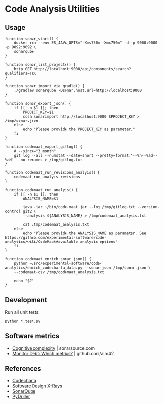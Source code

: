# Code Analysis Utilities

## Usage

```
function sonar_start() {
    docker run --env ES_JAVA_OPTS="-Xms750m -Xmx750m" -d -p 9000:9000 -p 9092:9092 \
    sonarqube
}

function sonar_list_projects() {
    http GET http://localhost:9000/api/components/search?qualifiers=TRK
}

function sonar_import_via_gradle() {
    ./gradlew sonarqube -Dsonar.host.url=http://localhost:9000
}

function sonar_export_json() {
    if [[ -n $1 ]]; then
        PROJECT_KEY=$1
        ccsh sonarimport http://localhost:9000 $PROJECT_KEY > /tmp/sonar.json
    else
        echo "Please provide the PROJECT_KEY as parameter."
    fi
}

function codemaat_export_gitlog() {
    # --since="3 month"
    git log --all --numstat --date=short --pretty=format:'--%h--%ad--%aN' --no-renames > /tmp/gitlog.txt
}

function codemaat_run_revisions_analyis() {
    codemaat_run_analyis revisions
}

function codemaat_run_analyis() {
    if [[ -n $1 ]]; then
        ANALYSIS_NAME=$1

        java -jar ~/bin/code-maat.jar --log /tmp/gitlog.txt --version-control git2 \
        --analysis ${ANALYSIS_NAME} > /tmp/codemaat_analysis.txt

        cat /tmp/codemaat_analysis.txt
    else
        echo "Please provide the ANALYSIS_NAME as parameter. See https://github.com/experimental-software/code-analytics/wiki/CodeMaat#available-analysis-options"
    fi
}

function codemaat_enrich_sonar_json() {
    python ~/src/experimental-software/code-analytics/enrich_codecharta_data.py --sonar-json /tmp/sonar.json \
    --codemaat-csv /tmp/codemaat_analysis.txt

    echo "$?"
}
```


## Development

Run all unit tests:

```
python *.test.py
```

## Software metrics
- [Cognitive complexity](https://www.sonarsource.com/resources/white-papers/cognitive-complexity.html) | sonarsource.com
- [Monitor Debt: Which metrics?](https://github.com/aim42/aim42/issues/236) | github.com/aim42

## References

- [Codecharta](https://maibornwolff.github.io/codecharta/)
- [Software Design X-Rays](https://pragprog.com/book/atevol/software-design-x-rays)
- [SonarQube](https://www.sonarqube.org/)
- [PyDriller](https://github.com/ishepard/pydriller)
